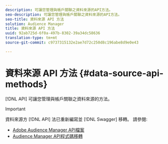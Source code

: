 ```yaml
---
description: 可讓您管理與帳戶關聯之資料來源的API方法。
seo-description: 可讓您管理與帳戶關聯之資料來源的API方法。
seo-title: 資料來源 API 方法
solution: Audience Manager
title: 資料來源 API 方法
uuid: 92ab725d-6f0a-497b-8302-39a34dc58636
translation-type: tm+mt
source-git-commit: c9737315132e2ae7d72c250d8c196abe8d9e0e43

---
```



# 資料來源 API 方法 {#data-source-api-methods}

[!DNL API] 可讓您管理與帳戶關聯之資料來源的方法。

<!-- c_rest_data_sources.xml -->

>[!IMPORTANT]
>
>資料來源方 [!DNL API] 法已重新編寫並 [!DNL Swagger] 移轉。 請參閱:
>
>* [Adobe Audience Manager API檔案](https://bank.demdex.com/portal/swagger/index.html)
>* [Audience Manager API程式碼移轉](../../api/api-swagger-migration.md)
>
